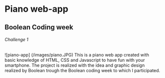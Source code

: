 # Piano web-app 
## Boolean Coding week
###### Challenge 1

![piano-app] (/images/piano.JPG)
This is a piano web app created with basic knowledge of HTML, CSS and Javascript to have fun with your smartphone. The project is realized with the idea and graphic design realized by Boolean trough the Boolean coding week to which I participated. 


